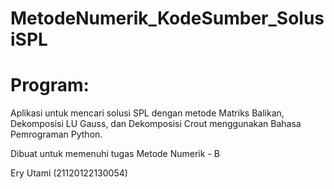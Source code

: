 # MetodeNumerik_KodeSumber_SolusiSPL
# Program:
Aplikasi untuk mencari solusi SPL dengan metode Matriks Balikan, Dekomposisi LU Gauss, dan Dekomposisi Crout menggunakan Bahasa Pemrograman Python.

Dibuat untuk memenuhi tugas Metode Numerik - B

Ery Utami (21120122130054)
